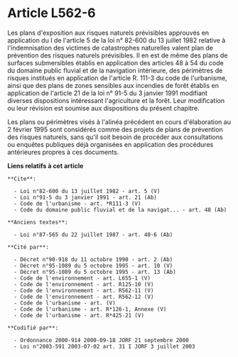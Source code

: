 # Article L562-6

Les plans d'exposition aux risques naturels prévisibles approuvés en application du I de l'article 5 de la loi n° 82-600 du
13 juillet 1982 relative à l'indemnisation des victimes de catastrophes naturelles valent plan de prévention des risques
naturels prévisibles. Il en est de même des plans de surfaces submersibles établis en application des articles 48 à 54 du
code du domaine public fluvial et de la navigation intérieure, des périmètres de risques institués en application de
l'article R. 111-3 du code de l'urbanisme, ainsi que des plans de zones sensibles aux incendies de forêt établis en
application de l'article 21 de la loi n° 91-5 du 3 janvier 1991 modifiant diverses dispositions intéressant l'agriculture et
la forêt. Leur modification ou leur révision est soumise aux dispositions du présent chapitre. 

Les plans ou périmètres visés à l'alinéa précédent en cours d'élaboration au 2 février 1995 sont considérés comme des projets
de plans de prévention des risques naturels, sans qu'il soit besoin de procéder aux consultations ou enquêtes publiques déjà
organisées en application des procédures antérieures propres à ces documents.

**Liens relatifs à cet article**

	**Cite**:

	  - Loi n°82-600 du 13 juillet 1982 - art. 5 (V)
	  - Loi n°91-5 du 3 janvier 1991 - art. 21 (Ab)
	  - Code de l'urbanisme - art. *R111-3 (V)
	  - Code du domaine public fluvial et de la navigat... - art. 48 (Ab)

	**Anciens textes**:

	  - Loi n°87-565 du 22 juillet 1987 - art. 40-6 (Ab)

	**Cité par**:

	  - Décret n°90-918 du 11 octobre 1990 - art. 2 (Ab)
	  - Décret n°95-1089 du 5 octobre 1995 - art. 10 (V)
	  - Décret n°95-1089 du 5 octobre 1995 - art. 13 (Ab)
	  - Code de l'environnement - art. L655-1 (V)
	  - Code de l'environnement - art. R125-10 (V)
	  - Code de l'environnement - art. R562-11 (V)
	  - Code de l'environnement - art. R562-12 (V)
	  - Code de l'urbanisme - art. (V)
	  - Code de l'urbanisme - art. R*126-1, Annexe (V)
	  - Code de l'urbanisme - art. R*425-21 (V)

	**Codifié par**:

	  - Ordonnance 2000-914 2000-09-18 JORF 21 septembre 2000
	  - Loi n°2003-591 2003-07-02 art. 31 I JORF 3 juillet 2003
